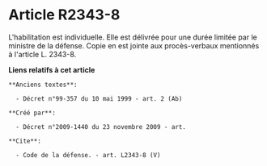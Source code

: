 # Article R2343-8

L'habilitation est individuelle. Elle est délivrée pour une durée limitée par le ministre de la défense. Copie en est jointe
aux procès-verbaux mentionnés à l'article L. 2343-8.

**Liens relatifs à cet article**

	**Anciens textes**:

	  - Décret n°99-357 du 10 mai 1999 - art. 2 (Ab)

	**Créé par**:

	  - Décret n°2009-1440 du 23 novembre 2009 - art.

	**Cite**:

	  - Code de la défense. - art. L2343-8 (V)

